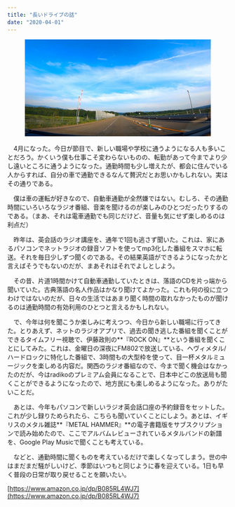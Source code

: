 ```yaml
---
title: "長いドライブの話"
date: "2020-04-01"
---
```


<figure>

![](assets/n8e7e33dc1425_46cd881ec5d2846a8fc386678f3a619a.jpg)

</figure>

　4月になった。今日が節目で、新しい職場や学校に通うようになる人も多いことだろう。かくいう僕も仕事こそ変わらないものの、転勤があって今までより少し遠いところに通うようになった。通勤時間も少し増えたが、都会に住んでいる人からすれば、自分の車で通勤できるなんて贅沢だとお思いかもしれない。実はその通りである。

　僕は車の運転が好きなので、自動車通勤が全然嫌ではない。むしろ、その通勤時間にいろいろなラジオ番組、音楽を聞けるのが楽しみのひとつだったりするのである。（まあ、それは電車通勤でも同じだけど、音量も気にせず楽しめるのは利点だ）

　昨年は、英会話のラジオ講座を、通年で1回も逃さず聞いた。これは、家にあるパソコンでネットラジオの録音ソフトを使ってmp3化した番組をスマホに転送。それを毎日少しずつ聞くのである。その結果英語ができるようになったかと言えばそうでもないのだが、まあそれはそれでよしとしよう。

　その昔、片道1時間かけて自動車通勤していたときは、落語のCDを片っ端から聞いていた。古典落語の名人作品はかなり聞けてよかった。これも何の役に立つわけではないのだが、日々の生活ではあまり聞く時間の取れなかったものが聞けるのは通勤時間の有効利用のひとつと言えるかもしれない。

　で、今年は何を聞こうか楽しみに考えつつ、今日から新しい職場に行ってきた。とりあえず、ネットのラジオアプリで、過去の聞き逃した番組を聞くことができるタイムフリー視聴で、伊藤政則の**『ROCK ON』**という番組を聞くことにしてみた。これは、金曜日の深夜にFM802で放送している、ヘヴィメタル/ハードロックに特化した番組で、3時間もの大型枠を使って、目一杯メタルミュージックを楽しめる内容だ。関西のラジオ番組なので、今まで聞く機会はなかったのだが、今はradikoのプレミアム会員になることで、日本中どこの放送局も聞くことができるようになったので、地方民にも楽しめるようになった。ありがたいことだ。

　あとは、今年もパソコンで新しいラジオ英会話口座の予約録音をセットした。これが少し録りためられたら、こちらも聞いていくことにしよう。あとは、イギリスのメタル雑誌**『METAL HAMMER』**の電子書籍版をサブスクリプションで読み始めたので、ここでアルバムレビューされているメタルバンドの新譜を、Google Play Musicで聞くことも考えている。

　などと、通勤時間に聞くものを考えているだけで楽しくなってしまう。世の中はまだまだ騒がしいけど、季節はいつもと同じように春を迎えている。1日も早く普段の日常が取り戻せることを願いたい。

[https://www.amazon.co.jp/dp/B085RL4WJ7](https://www.amazon.co.jp/dp/B085RL4WJ7)
